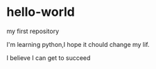 # hello-world
my first repository

I'm learning python,I hope it chould change my lif.

I believe I can get to succeed


